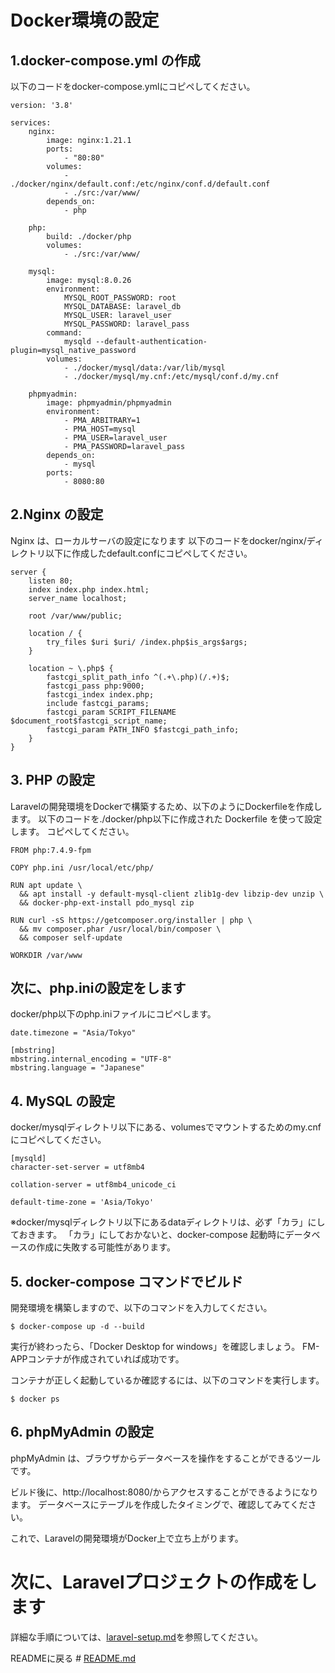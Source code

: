 # Docker環境の設定

## 1.docker-compose.yml の作成

以下のコードをdocker-compose.ymlにコピペしてください。

```
version: '3.8'

services:
    nginx:
        image: nginx:1.21.1
        ports:
            - "80:80"
        volumes:
            - ./docker/nginx/default.conf:/etc/nginx/conf.d/default.conf
            - ./src:/var/www/
        depends_on:
            - php

    php:
        build: ./docker/php
        volumes:
            - ./src:/var/www/

    mysql:
        image: mysql:8.0.26
        environment:
            MYSQL_ROOT_PASSWORD: root
            MYSQL_DATABASE: laravel_db
            MYSQL_USER: laravel_user
            MYSQL_PASSWORD: laravel_pass
        command:
            mysqld --default-authentication-plugin=mysql_native_password
        volumes:
            - ./docker/mysql/data:/var/lib/mysql
            - ./docker/mysql/my.cnf:/etc/mysql/conf.d/my.cnf

    phpmyadmin:
        image: phpmyadmin/phpmyadmin
        environment:
            - PMA_ARBITRARY=1
            - PMA_HOST=mysql
            - PMA_USER=laravel_user
            - PMA_PASSWORD=laravel_pass
        depends_on:
            - mysql
        ports:
            - 8080:80
```


## 2.Nginx の設定

Nginx は、ローカルサーバの設定になります
以下のコードをdocker/nginx/ディレクトリ以下に作成したdefault.confにコピペしてください。

```
server {
    listen 80;
    index index.php index.html;
    server_name localhost;

    root /var/www/public;

    location / {
        try_files $uri $uri/ /index.php$is_args$args;
    }

    location ~ \.php$ {
        fastcgi_split_path_info ^(.+\.php)(/.+)$;
        fastcgi_pass php:9000;
        fastcgi_index index.php;
        include fastcgi_params;
        fastcgi_param SCRIPT_FILENAME $document_root$fastcgi_script_name;
        fastcgi_param PATH_INFO $fastcgi_path_info;
    }
}
```


## 3. PHP の設定

Laravelの開発環境をDockerで構築するため、以下のようにDockerfileを作成します。
以下のコードを./docker/php以下に作成された Dockerfile を使って設定します。
コピペしてください。

```
FROM php:7.4.9-fpm

COPY php.ini /usr/local/etc/php/

RUN apt update \
  && apt install -y default-mysql-client zlib1g-dev libzip-dev unzip \
  && docker-php-ext-install pdo_mysql zip

RUN curl -sS https://getcomposer.org/installer | php \
  && mv composer.phar /usr/local/bin/composer \
  && composer self-update

WORKDIR /var/www
```


## 次に、php.iniの設定をします

docker/php以下のphp.iniファイルにコピペします。

```
date.timezone = "Asia/Tokyo"

[mbstring]
mbstring.internal_encoding = "UTF-8"
mbstring.language = "Japanese"
```

## 4. MySQL の設定

docker/mysqlディレクトリ以下にある、volumesでマウントするためのmy.cnfにコピペしてください。

```
[mysqld]
character-set-server = utf8mb4

collation-server = utf8mb4_unicode_ci

default-time-zone = 'Asia/Tokyo'
```

※docker/mysqlディレクトリ以下にあるdataディレクトリは、必ず「カラ」にしておきます。
「カラ」にしておかないと、docker-compose 起動時にデータベースの作成に失敗する可能性があります。


## 5. docker-compose コマンドでビルド

開発環境を構築しますので、以下のコマンドを入力してください。

```
$ docker-compose up -d --build
```

実行が終わったら、「Docker Desktop for windows」を確認しましょう。
FM-APPコンテナが作成されていれば成功です。

コンテナが正しく起動しているか確認するには、以下のコマンドを実行します。

```
$ docker ps
```


## 6. phpMyAdmin の設定

phpMyAdmin は、ブラウザからデータベースを操作をすることができるツールです。

ビルド後に、http://localhost:8080/からアクセスすることができるようになります。
データベースにテーブルを作成したタイミングで、確認してみてください。


これで、Laravelの開発環境がDocker上で立ち上がります。


# 次に、Laravelプロジェクトの作成をします

詳細な手順については、[laravel-setup.md](laravel-setup.md)を参照してください。

READMEに戻る # [README.md](../README.md)



